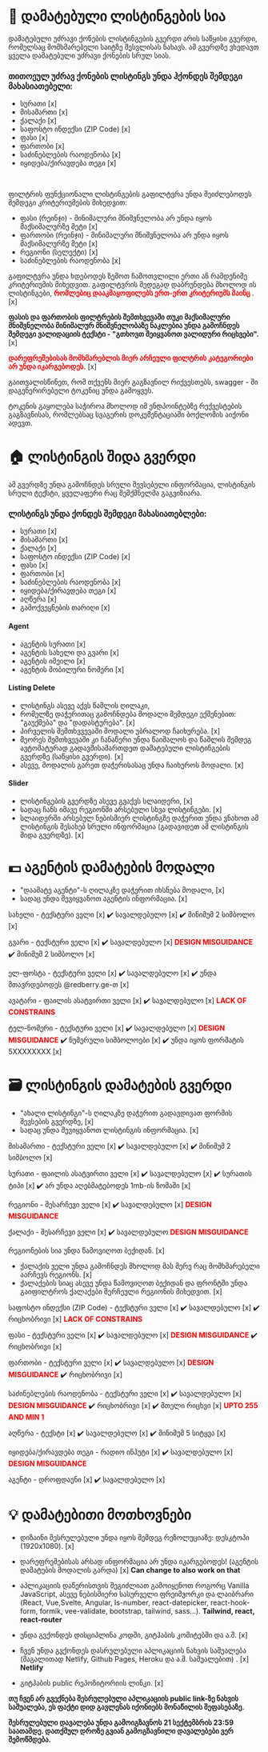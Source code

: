# 📍 დამატებული ლისტინგების სია

დამატებული უძრავი ქონების ლისტინგების გვერდი არის საწყისი გვერდი, რომელსაც მომხმარებელი საიტზე შესვლისას ნახავს. ამ გვერდზე ვხედავთ ყველა დამატებული უძრავი ქონების სრულ სიას.

### თითოეულ უძრავ ქონების ლისტინგს უნდა ჰქონდეს შემდეგი მახასიათებელი:

- სურათი [x]
- მისამართი [x]
- ქალაქი [x]
- საფოსტო ინდექსი (ZIP Code) [x]
- ფასი [x]
- ფართობი [x]
- საძინებლების რაოდენობა [x]
- იყიდება/ქირავდება თეგი [x]

<br />

ფილტრის ფუნქციონალი
ლისტინგების გაფილტვრა უნდა შეიძლებოდეს შემდეგი კრიტერიუმების მიხედვით:

- ფასი (რეინჯი) - მინიმალური მნიშვნელობა არ უნდა იყოს მაქსიმალურზე მეტი [x]
- ფართობი (რეინჯი) - მინიმალური მნიშვნელობა არ უნდა იყოს მაქსიმალურზე მეტი [x]
- რეგიონი (სელექტი) [x]
- საძინებლების რაოდენობა [x]

გაფილტვრა უნდა ხდებოდეს ზემოთ ჩამოთვლილი ერთი ან რამდენიმე კრიტერიუმის მიხედვით. გაფილტვრის შედეგად დაბრუნდება მხოლოდ ის ლისტინგები, <b style='color:red'> რომლებიც დააკმაყოფილებს ერთ-ერთ კრიტერიუმს მაინც </b>. [x]

<b>ფასის და ფართობის ფილტრების შემთხვევაში თუკი მაქსიმალური მნიშვნელობა მინიმალურ მნიშვნელობაზე ნაკლებია უნდა გამოჩნდეს შემდეგი ვალიდაციის ტექსტი - "გთხოვთ შეიყვანოთ ვალიდური რიცხვები".</b> [x]

<b style="color:red">დარეფრეშებისას მომხმარებლის მიერ არჩეული ფილტრის კატეგორიები არ უნდა იკარგებოდეს.</b> [x]

გაითვალისწინეთ, რომ თქვენს მიერ გაგზავნილ რიქვესთებს, swagger - ში დაგენერირებული ტოკენიც უნდა გამოყვეს.

ტოკენის გაყოლება საჭიროა მხოლოდ იმ ენდპოინტებზე რექვესტების გაგზავნისას, რომლებსაც სვაგერის დოკუმენტაციაში ბოქლომის აიქონი ადევთ.

# 🏠 ლისტინგის შიდა გვერდი

ამ გვერდზე უნდა გამოჩნდეს სრული შევსებული ინფორმაცია, ლისტინგის სრული ტექსტი, ყველაფერი რაც შემქმნელმა გაგვიზიარა.

### ლისტინგს უნდა ქონდეს შემდეგი მახასიათებლები:

- სურათი [x]
- მისამართი [x]
- ქალაქი [x]
- საფოსტო ინდექსი (ZIP Code) [x]
- ფასი [x]
- ფართობი [x]
- საძინებლების რაოდენობა [x]
- იყიდება/ქირავდება თეგი [x]
- აღწერა [x]
- გამოქვეყნების თარიღი [x]

#### Agent

- აგენტის სურათი [x]
- აგენტის სახელი და გვარი [x]
- აგენტის იმეილი [x]
- აგენტის მობილური ნომერი [x]

#### Listing Delete

- ლისტინგს ასევე აქვს წაშლის ღილაკი,
- რომელზე დაჭერითაც გამოჩნდება მოდალი შემდეგი ექშენებით: "გაუქმება" და "დადასტურება". [x]
- პირველის შემთხვვევაში მოდალი უბრალოდ ჩაიხურება. [x]
- მეორეს შემთხვევაში კი ჩანაწერი უნდა წაიშალოს და წაშლის შემდეგ ავტომატურად გადავმისამართდეთ დამატებული ლისტინგების გვერდზე (საწყისი გვერდი). [x]
- ასევე, მოდალის გარეთ დაჭერისასაც უნდა ჩაიხუროს მოდალი. [x]

#### Slider

- ლისტინგების გვერდზე ასევე გვაქვს სლაიდერი, [x]
- სადაც ჩანს იმავე რეგიონში არსებული სხვა ლისტინგები. [x]
- სლაიდერში არსებულ ნებისმიერ ლისტინგზე დაჭერით უნდა ვნახოთ ამ ლისტინგის შესახებ სრული ინფორმაცია (გადავიდეთ ამ ლისტინგის შიდა გვერდზე). [x]

# 💵 აგენტის დამატების მოდალი

- "დაამატე აგენტი"-ს ღილაკზე დაჭერით იხსნება მოდალი, [x]
- სადაც უნდა შევიყვანოთ აგენტის ინფორმაცია. [x]

სახელი - ტექსტური ველი [x]
✔️ სავალდებულო [x]
✔️ მინიმუმ 2 სიმბოლო [x]

გვარი - ტექსტური ველი [x]
✔️ სავალდებულო [x] <b style='color:red'>DESIGN MISGUIDANCE</b>
✔️ მინიმუმ 2 სიმბოლო [x]

ელ-ფოსტა - ტექსტური ველი [x]
✔️ სავალდებულო [x]
✔️ უნდა მთავრდებოდეს @redberry.ge-თ [x]

ავატარი - ფაილის ასატვირთი ველი [x]
✔️ სავალდებულო [x] <b style='color:red'>LACK OF CONSTRAINS</b>

ტელ-ნომერი - ტექსტური ველი [x]
✔️ სავალდებულო [x] <b style='color:red'>DESIGN MISGUIDANCE</b>
✔️ ნუმერული სიმბოლოები [x]
✔️ უნდა იყოს ფორმატის 5XXXXXXXX [x]

# 🗃️ ლისტინგის დამატების გვერდი

- "ახალი ლისტინგი"-ს ღილაკზე დაჭერით გადავდივათ ფორმის შევსების გვერდზე, [x]
- სადაც უნდა შევიყვანოთ ლისტინგის ინფორმაცია. [x]

მისამართი - ტექსტური ველი [x]
✔️ სავალდებულო [x]
✔️ მინიმუმ 2 სიმბოლო [x]

სურათი - ფაილის ასატვირთი ველი [x]
✔️ სავალდებულო [x]
✔️ სურათის ტიპი [x]
✔️ არ უნდა აღებმატებოდეს 1mb-ის ზომაში [x]

რეგიონი - შესარჩევი ველი [x]
✔️ სავალდებულო [x] <b style='color:red'>DESIGN MISGUIDANCE</b>

ქალაქი - შესარჩევი ველი [x]
✔️ სავალდებულო <b style='color:red'>DESIGN MISGUIDANCE</b>

რეგიონების სია უნდა წამოვიღოთ ბექიდან. [x]

- ქალაქის ველი უნდა გამოჩნდეს მხოლოდ მას მერე რაც მომხმარებელი აარჩევს რეგიონს. [x]
- ქალაქების სიაც ასევე უნდა წამოვიღოთ ბექიდან და ფრონტში უნდა გაიფილტროს ქალაქები შერჩეული რეგიონის მიხედვით. [x]

საფოსტო ინდექსი (ZIP Code) - ტექსტური ველი [x]
✔️ სავალდებულო [x]
✔️ რიცხობრივი [x] <b style='color:red'> LACK OF CONSTRAINS </b>

ფასი - ტექსტური ველი [x]
✔️ სავალდებულო [x] <b style='color:red'>DESIGN MISGUIDANCE</b>
✔️ რიცხობრივი [x]

ფართობი - ტექსტური ველი [x]
✔️ სავალდებულო [x] <b style='color:red'>DESIGN MISGUIDANCE</b>
✔️ რიცხობრივი [x]

საძინებლების რაოდენობა - ტექსტური ველი [x]
✔️ სავალდებულო [x] <b style='color:red'>DESIGN MISGUIDANCE</b>
✔️ რიცხობრივი [x]
✔️ მთელი რიცხვი [x] <b style='color:red'>UPTO 255 AND MIN 1</b>

აღწერა - ტექსტი [x]
✔️ სავალდებულო [x]
✔️ მინიმუმ 5 სიტყვა [x]

იყიდება/ქირავდება თეგი - რადიო ინპუტი [x]
✔️ სავალდებულო [x] <b style='color:red'>DESIGN MISGUIDANCE</b>

აგენტი - დროფდაუნი [x]
✔️ სავალდებულო [x]

# 💡 დამატებითი მოთხოვნები

- დიზაინი შესრულებული უნდა იყოს შემდეგ რეზოლუციაზე: დესკტოპი (1920x1080). [x]

- დარეფრეშებისას არსად ინფორმაცია არ უნდა იკარგებოდეს! (აგენტის დამატების მოდალის გარდა) [x] <b>Can change to also work on that</b>

- აპლიკაციის დაწერისთვის შეგიძლიათ გამოიყენოთ როგორც Vanilla JavaScript, ასევე ნებისმიერი სასურველი ფრეიმვორკი და ლაიბრარი (React, Vue,Svelte, Angular, Is-number, react-datepicker, react-hook-form, formik, vee-validate, bootstrap, tailwind, sass...). <b>Tailwind, react, react-router</b>

- უნდა გვქონდეს დისციპლინა კოდში, გიტჰაბის კომიტებში და ა.შ. [x]

- ჩვენ უნდა გვქონდეს დასრულებული აპლიკაციის ნახვის საშუალება (მაგალითად Netlify, Github Pages, Heroku და ა.შ. საშუალებით) . [x] <b>Netlify</b>

- გიტჰაბის public რეპოზიტორიის ლინკი. [x]

<b>თუ ჩვენ არ გვექნება შესრულებული აპლიკაციის public link-ზე ნახვის საშუალება, ეს ფაქტი დიდ გავლენას იქონიებს მონაწილის შეფასებაზე.</b>

<b>შესრულებული დავალება უნდა გამოიგზავნოს 21 სექტემბრის 23:59 საათამდე. დათქმულ დროზე გვიან გამოგზავნილი დავალებები ვერ შემოწმდება. </b>

